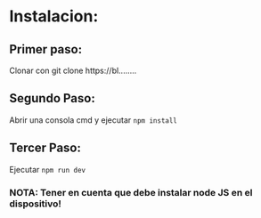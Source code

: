 # Instalacion:

## Primer paso:

Clonar con git clone https://bl........

## Segundo Paso:

Abrir una consola cmd y ejecutar `npm install`

## Tercer Paso:

Ejecutar `npm run dev`

### NOTA: Tener en cuenta que debe instalar node JS en el dispositivo!
